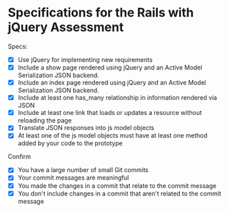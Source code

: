 # Specifications for the Rails with jQuery Assessment

Specs:
- [X] Use jQuery for implementing new requirements
- [X] Include a show page rendered using jQuery and an Active Model Serialization JSON backend.
- [X] Include an index page rendered using jQuery and an Active Model Serialization JSON backend.
- [X] Include at least one has_many relationship in information rendered via JSON
- [X] Include at least one link that loads or updates a resource without reloading the page
- [X] Translate JSON responses into js model objects
- [X] At least one of the js model objects must have at least one method added by your code to the prototype

Confirm
- [X] You have a large number of small Git commits
- [X] Your commit messages are meaningful
- [X] You made the changes in a commit that relate to the commit message
- [X] You don't include changes in a commit that aren't related to the commit message